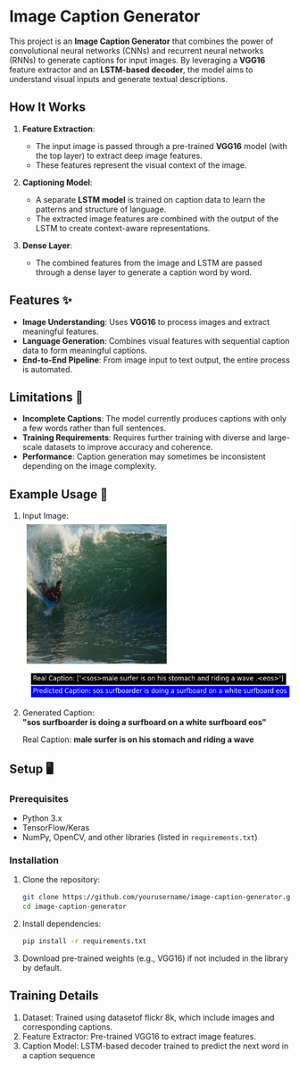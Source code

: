 # Image Caption Generator  

This project is an **Image Caption Generator** that combines the power of convolutional neural networks (CNNs) and recurrent neural networks (RNNs) to generate captions for input images. By leveraging a **VGG16** feature extractor and an **LSTM-based decoder**, the model aims to understand visual inputs and generate textual descriptions.  

## How It Works 

1. **Feature Extraction**:  
   - The input image is passed through a pre-trained **VGG16** model (with the top layer) to extract deep image features.  
   - These features represent the visual context of the image.  

2. **Captioning Model**:  
   - A separate **LSTM model** is trained on caption data to learn the patterns and structure of language.  
   - The extracted image features are combined with the output of the LSTM to create context-aware representations.  

3. **Dense Layer**:  
   - The combined features from the image and LSTM are passed through a dense layer to generate a caption word by word.  

## Features ✨  

- **Image Understanding**: Uses **VGG16** to process images and extract meaningful features.  
- **Language Generation**: Combines visual features with sequential caption data to form meaningful captions.  
- **End-to-End Pipeline**: From image input to text output, the entire process is automated.  

## Limitations 🚧  

- **Incomplete Captions**: The model currently produces captions with only a few words rather than full sentences.  
- **Training Requirements**: Requires further training with diverse and large-scale datasets to improve accuracy and coherence.  
- **Performance**: Caption generation may sometimes be inconsistent depending on the image complexity.  

## Example Usage 🌟  

1. Input Image:  
   ![Sample Image](output_caption_image_3.png)  

2. Generated Caption:  
   **"sos surfboarder is doing a surfboard on a white surfboard eos"**  

   Real Caption:
   **male surfer is on his stomach and riding a wave**

## Setup 🖥️  

### Prerequisites  
- Python 3.x  
- TensorFlow/Keras  
- NumPy, OpenCV, and other libraries (listed in `requirements.txt`)  

### Installation  
1. Clone the repository:  
   ```bash
   git clone https://github.com/yourusername/image-caption-generator.git
   cd image-caption-generator

2. Install dependencies:
   ```bash 
   pip install -r requirements.txt

3. Download pre-trained weights (e.g., VGG16) if not included in the library by default.

## Training Details
1. Dataset: Trained using datasetof flickr 8k, which include images and corresponding captions.
2. Feature Extractor: Pre-trained VGG16 to extract image features.
3. Caption Model: LSTM-based decoder trained to predict the next word in a caption sequence

